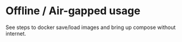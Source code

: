 # Offline / Air-gapped usage
See steps to docker save/load images and bring up compose without internet.
